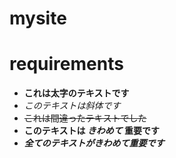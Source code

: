 # mysite

# requirements
- **これは太字のテキストです**
- *このテキストは斜体です*
- ~~これは間違ったテキストでした~~
- **このテキストは _きわめて_ 重要です**
- ***全てのテキストがきわめて重要です***